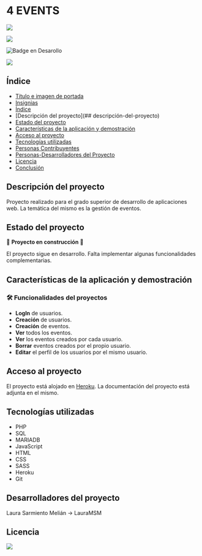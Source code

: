 <h1>4 EVENTS</h1>

<img src="https://user-images.githubusercontent.com/72264358/216473174-7e6e0f05-b2b3-4e5f-aed3-f1c48a386817.png" />



![](https://img.shields.io/github/license/LauraMSM/4Events)

![Badge en Desarollo](https://img.shields.io/badge/STATUS-EN%20DESAROLLO-green)

![](https://img.shields.io/github/watchers/LauraMSM/4Events?style=social)

## Índice

* [Título e imagen de portada](#Título-e-imagen-de-portada)
* [Insignias](#insignias) 
* [Índice](#índice) 
* [Descripción del proyecto](## descripción-del-proyecto) 
* [Estado del proyecto](#Estado-del-proyecto) 
* [Características de la aplicación y demostración](#Características-de-la-aplicación-y-demostración) 
* [Acceso al proyecto](#acceso-proyecto) 
* [Tecnologías utilizadas](#tecnologías-utilizadas) 
* [Personas Contribuyentes](#personas-contribuyentes) 
* [Personas-Desarrolladores del Proyecto](#personas-desarrolladores) 
* [Licencia](#licencia) 
* [Conclusión](#conclusión)



## Descripción del proyecto

Proyecto realizado para el grado superior de desarrollo de aplicaciones web. La temática del mismo es la gestión de eventos.



## Estado del proyecto

🚧 **Proyecto en construcción** 🚧

El proyecto sigue en desarrollo. Falta implementar algunas funcionalidades complementarias.



## Características de la aplicación y demostración

### 🛠️ Funcionalidades del proyectos

* **LogIn** de usuarios.
* **Creación** de usuarios.
* **Creación** de eventos.
* **Ver** todos los eventos.
* **Ver** los eventos creados por cada usuario.
* **Borrar** eventos creados por el propio usuario.
* **Editar** el perfil de los usuarios por el mismo usuario.



## Acceso al proyecto

El proyecto está alojado en <a href="https://fourevents.herokuapp.com">Heroku</a>.
La documentación del proyecto está adjunta en el mismo.



## Tecnologías utilizadas

* PHP
* SQL
* MARIADB
* JavaScript
* HTML
* CSS
* SASS
* Heroku
* Git



## Desarrolladores del proyecto

Laura Sarmiento Melián -> LauraMSM



## Licencia 

![](https://img.shields.io/github/license/LauraMSM/4Events)

